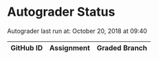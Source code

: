 # Autograder Status
Autograder last run at: October 20, 2018 at 09:40

| GitHub ID | Assignment | Graded Branch |
|-----------|------------|---------------|
